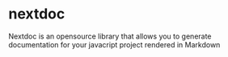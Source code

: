 # nextdoc

Nextdoc is an opensource library that allows you to generate documentation for your javacript project rendered in Markdown
